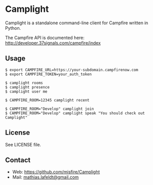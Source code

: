Camplight
=========

Camplight is a standalone command-line client for Campfire written in Python.

The Campfire API is documented here: http://developer.37signals.com/campfire/index


Usage
-----

    $ export CAMPFIRE_URL=https://your-subdomain.campfirenow.com
    $ export CAMPFIRE_TOKEN=your_auth_token

    $ camplight rooms
    $ camplight presence
    $ camplight user me

    $ CAMPFIRE_ROOM=12345 camplight recent

    $ CAMPFIRE_ROOM="Develop" camplight join
    $ CAMPFIRE_ROOM="Develop" camplight speak "You should check out Camplight"


License
-------

See LICENSE file.


Contact
-------

* Web: <https://github.com/misfire/Camplight>
* Mail: <mathias.lafeldt@gmail.com>
